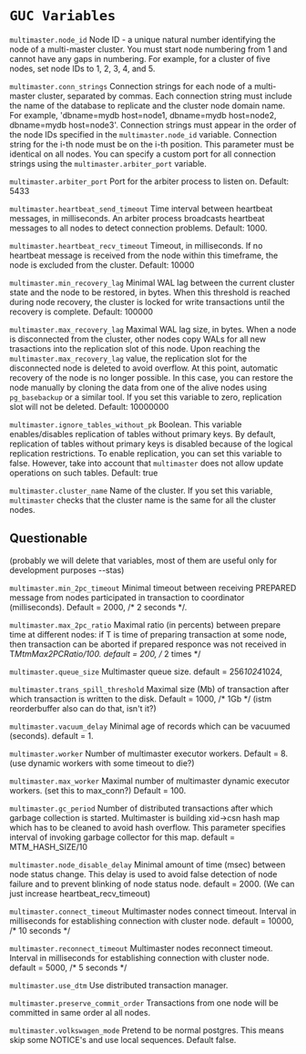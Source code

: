 # `GUC Variables`

```multimaster.node_id``` Node ID - a unique natural number identifying the node of a multi-master cluster. You must start node numbering from 1 and cannot have any gaps in numbering. For example, for a cluster of five nodes, set node IDs to 1, 2, 3, 4, and 5. 

```multimaster.conn_strings``` Connection strings for each node of a multi-master cluster, separated by commas. Each connection string must include the name of the database to replicate and the cluster node domain name. For example, 'dbname=mydb host=node1, dbname=mydb host=node2, dbname=mydb host=node3'. Connection strings must appear in the order of the node IDs specified in the ```multimaster.node_id``` variable. Connection string for the i-th node must be on the i-th position. This parameter must be identical on all nodes. You can specify a custom port for all connection strings using the `multimaster.arbiter_port` variable. 

```multimaster.arbiter_port``` Port for the arbiter process to listen on. 
Default: 5433

```multimaster.heartbeat_send_timeout``` Time interval between heartbeat messages, in milliseconds. An arbiter process broadcasts heartbeat messages to all nodes to detect connection problems. Default: 1000.

```multimaster.heartbeat_recv_timeout``` Timeout, in milliseconds. If no heartbeat message is received from the node within this timeframe, the node is excluded from the cluster. 
Default: 10000


```multimaster.min_recovery_lag``` Minimal WAL lag between the current cluster state and the node to be restored, in bytes. When this threshold is reached during node recovery, the cluster is locked for write transactions until the recovery is complete. 
Default: 100000

```multimaster.max_recovery_lag``` Maximal WAL lag size, in bytes. When a node is disconnected from the cluster, other nodes copy WALs for all new trasactions into the replication slot of this node. Upon reaching the `multimaster.max_recovery_lag` value, the replication slot for the disconnected node is deleted to avoid overflow. At this point, automatic recovery of the node is no longer possible. In this case, you can restore the node manually by cloning the data from one of the alive nodes using `pg_basebackup` or a similar tool. If you set this variable to zero, replication slot will not be deleted. 
Default: 10000000

```multimaster.ignore_tables_without_pk``` Boolean. This variable enables/disables replication of tables without primary keys. By default, replication of tables without primary keys is disabled because of the logical replication restrictions. To enable replication, you can set this variable to false. However, take into account that `multimaster` does not allow update operations on such tables. Default: true

```multimaster.cluster_name``` Name of the cluster. If you set this variable, `multimaster` checks that the cluster name is the same for all the cluster nodes.



## Questionable

(probably we will delete that variables, most of them are useful only for development purposes --stas)

```multimaster.min_2pc_timeout``` Minimal timeout between receiving PREPARED message from nodes participated in transaction to coordinator (milliseconds). Default = 2000, /* 2 seconds */.

```multimaster.max_2pc_ratio``` Maximal ratio (in percents) between prepare time at different nodes: if T is time of preparing transaction at some node, then transaction can be aborted if prepared responce was not received in T*MtmMax2PCRatio/100. default = 200, /* 2 times */

```multimaster.queue_size``` Multimaster queue size. default = 256*1024*1024,

```multimaster.trans_spill_threshold``` Maximal size (Mb) of transaction after which transaction is written to the disk. Default = 1000, /* 1Gb */ (istm reorderbuffer also can do that, isn't it?)

```multimaster.vacuum_delay``` Minimal age of records which can be vacuumed (seconds). default = 1.

```multimaster.worker``` Number of multimaster executor workers. Default = 8. (use dynamic workers with some timeout to die?)

```multimaster.max_worker``` Maximal number of multimaster dynamic executor workers. (set this to max_conn?) Default = 100.

```multimaster.gc_period``` Number of distributed transactions after which garbage collection is started. Multimaster is building xid->csn hash map which has to be cleaned to avoid hash overflow. This parameter specifies interval of invoking garbage collector for this map. default = MTM_HASH_SIZE/10

```multimaster.node_disable_delay``` Minimal amount of time (msec) between node status change. This delay is used to avoid false detection of node failure and to prevent blinking of node status node. default = 2000. (We can just increase heartbeat_recv_timeout)

```multimaster.connect_timeout``` Multimaster nodes connect timeout. Interval in milliseconds for establishing connection with cluster node. default = 10000, /* 10 seconds */

```multimaster.reconnect_timeout``` Multimaster nodes reconnect timeout. Interval in milliseconds for establishing connection with cluster node. default = 5000, /* 5 seconds */

```multimaster.use_dtm``` Use distributed transaction manager.

```multimaster.preserve_commit_order``` Transactions from one node will be committed in same order al all nodes.

```multimaster.volkswagen_mode``` Pretend to be normal postgres. This means skip some NOTICE's and use local sequences. Default false.





